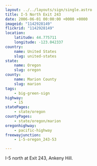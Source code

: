 ```yaml
---
layout: ../../layouts/sign/single.astro
title: I-5 North Exit 243
date: 2006-06-01 00:00:00 +0000 +0000
imageid: "1142928149"
flickrid: "1142928149"
location:
    latitude: 44.775711
    longitude: -123.042337
country:
    name: United States
    slug: united-states
state:
    name: Oregon
    slug: oregon
county:
    name: Marion County
    slug: marion
tags:
    - big-green-sign
highway:
    - i5
statePages:
    - state/oregon
countyPages:
    - state/oregon/marion
oregonhighway:
    - pacific-highway
freewayjunction:
    - i-5-oregon_243-53

---
```

I-5 north at Exit 243, Ankeny Hill.